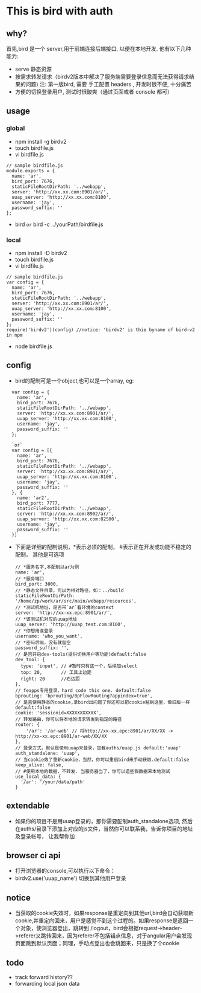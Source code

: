 # This is bird with auth

## why?

首先,bird 是一个 server,用于前端连接后端接口, 以便在本地开发. 他有以下几种能力:

- serve 静态资源
- 按需求转发请求（birdv2版本中解决了服务端需要登录信息而无法获得请求结果的问题) 注: 第一版bird, 需要 手工配置 headers  , 开发时很不便, 十分痛苦
- 方便的切换登录用户, 测试时很酸爽（通过页面或者 console 都可）

## usage

### global

- npm install -g birdv2
- touch birdfile.js
- vi birdfile.js

```
// sample birdfile.js
module.exports = {
  name: 'ar',
  bird_port: 7676,
  staticFileRootDirPath: '../webapp',
  server: 'http://xx.xx.com:8901/ar/',
  uuap_server: 'http://xx.xx.com:8100',
  username: 'jay',
  password_suffix: ''
};
```
- bird  `or` bird  -c ../yourPath/birdfile.js

### local

- npm install -D birdv2
- touch birdfile.js
- vi birdfile.js

```
// sample birdfile.js
var config = {
  name: 'ar',
  bird_port: 7676,
  staticFileRootDirPath: '../webapp',
  server: 'http://xx.xx.com:8901/ar/',
  uuap_server: 'http://xx.xx.com:8100',
  username: 'jay',
  password_suffix: ''
};
require('birdv2')(config) //notice: 'birdv2' is thie byname of bird-v2 in npm 
```

- node birdfile.js

## config
- bird的配制可是一个object,也可以是一个array, eg:
```
  var config = {
    name: 'ar',
    bird_port: 7676,
    staticFileRootDirPath: '../webapp',
    server: 'http://xx.xx.com:8901/ar/',
    uuap_server: 'http://xx.xx.com:8100',
    username: 'jay',
    password_suffix: ''
  };

  `or`
  var config = [{
    name: 'ar',
    bird_port: 7676,
    staticFileRootDirPath: '../webapp',
    server: 'http://xx.xx.com:8901/ar/',
    uuap_server: 'http://xx.xx.com:8100',
    username: 'jay',
    password_suffix: ''
  }, {
    name: 'ar2',
    bird_port: 7777,
    staticFileRootDirPath: '../webapp',
    server: 'http://xx.xx.com:8902/ar/',
    uuap_server: 'http://xx.xx.com:82S00',
    username: 'jay',
    password_suffix: ''
  }]
```
- 下面是详细的配制说明，*表示必须的配制， #表示正在开发或功能不稳定的配制， 其他是可选项
  ```
  // *服务名字,本配制以ar为例
  name: 'ar',
  // *服务端口
  bird_port: 3000,
  // *静态文件目录，可以为相对路径，如：../build
  staticFileRootDirPath: '/home/zp/work/ar/src/main/webapp/resources',
  // *测试机地址，是否带`ar`看环境的context
  server: 'http://xx-xx.epc:8901/ar/',
  // *该测试机对应的uuap地址
  uuap_server: 'http://uuap_test.com:8100',
  // *你想用谁登录
  username: 'who_you_want',
  // *密码后缀，没有就留空
  password_suffix: '',
  // 是否开启dev-tools(提供切换用户等功能)default:false
  dev_tool: {
    type: 'input', // #暂时只有这一个，后续加select
    top: 20,       // 工具上边距
    right: 20      //右边距
  },
  // feapps专用登录，hard code this one. default:false
  bprouting: 'bprouting/BpFlowRouting?appindex=true',
  // 是否使用静态的cookie,录bird出问题了你还可以把cookie粘到这里，像旧版一样default:false
  cookie: 'sessionid=XXXXXXXXXXX',
  // 转发路由，你可以将本地的请求转发到指定的路径
  router: {  
      '/ar': '/ar-web' // 将http://xx-xx.epc:8901/ar/XX/XX -> http://xx-xx.epc:8901/ar-web/XX/XX 
  },
  // 登录方式，默认是使用uuap来登录，加载auths/uuap.js default:'uuap'
  auth_standalone: 'uuap',
  // 当cookie效了重新cookie，当然，你可以重启bird来手动获取.default:false
  keep_alive: false,
  // #使用本地的数据，不转发. 当服务器当了，你可以造些假数据来本地测试
  use_local_data: {
    '/ar': '/your/data/path'
  }
  ```

## extendable

- 如果你的项目不是用uuap登录的，那你需要配制auth_standalone选项, 然后在auths/目录下添加上对应的js文件，当然你可以联系我，告诉你项目的地址 及登录帐号， 让我帮你加



## browser ci api

- 打开浏览器的console,可以执行以下命令：
- birdv2.use('uuap_name') 切换到其他用户登录

## notice

- 当获取的cookie失效时，如果response是重定向到其他url,bird会自动获取新cookie,并重定向回来，用户是感觉不到这个过程的。如果response是返回一个对象，使浏览器登出，跳转到 /logout，bird会根据request->header->referer又跳转回来，因为referer不包括锚点信息，对于angular用户会发现页面跳到默认页面；同理，手动点登出也会跳回来，只是换了个cookie


## todo

- track forward history??
- forwarding local json data
